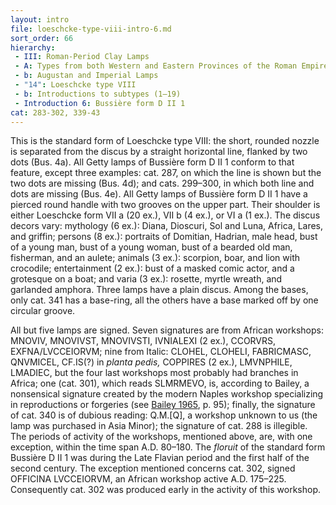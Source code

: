 ```yaml
---
layout: intro
file: loeschcke-type-viii-intro-6.md
sort_order: 66
hierarchy:
 - III: Roman-Period Clay Lamps
 - A: Types from both Western and Eastern Provinces of the Roman Empire
 - b: Augustan and Imperial Lamps
 - "14": Loeschcke type VIII
 - b: Introductions to subtypes (1–19)
 - Introduction 6: Bussière form D II 1
cat: 283-302, 339-43
---
```


This is the standard form of Loeschcke type VIII: the short, rounded nozzle is separated from the discus by a straight horizontal line, flanked by two dots (Bus. 4a). All Getty lamps of Bussière form D II 1 conform to that feature, except three examples: cat. 287, on which the line is shown but the two dots are missing (Bus. 4d); and cats. 299–300, in which both line and dots are missing (Bus. 4e). All Getty lamps of Bussière form D II 1 have a pierced round handle with two grooves on the upper part. Their shoulder is either Loeschcke form VII a (20 ex.), VII b (4 ex.), or VI a (1 ex.). The discus decors vary: mythology (6 ex.): Diana, Dioscuri, Sol and Luna, Africa, Lares, and griffin; persons (8 ex.): portraits of Domitian, Hadrian, male head, bust of a young man, bust of a young woman, bust of a bearded old man, fisherman, and an aulete; animals (3 ex.): scorpion, boar, and lion with crocodile; entertainment (2 ex.): bust of a masked comic actor, and a grotesque on a boat; and varia (3 ex.): rosette, myrtle wreath, and garlanded amphora. Three lamps have a plain discus. Among the bases, only cat. 341 has a base-ring, all the others have a base marked off by one circular groove.

All but five lamps are signed. Seven signatures are from African workshops: <span class="inscription">MNOVIV, MNOVIVST, MNOVIVSTI, IVNIALEXI</span> (2 ex.), <span class="inscription">CCORVRS, EXFNA/LVCCEIORVM</span>; nine from Italic: <span class="inscription">CLOHEL, CLOHELI, FABRICMASC, QNVMICEL, CF.IS</span>(?) in *planta pedis,* <span class="inscription">COPPIRES</span> (2 ex.), <span class="inscription">LMVNPHILE, LMADIEC</span>, but the four last workshops most probably had branches in Africa; one (cat. 301), which reads <span class="inscription">SLMRMEVO</span>, is, according to Bailey, a nonsensical signature created by the modern Naples workshop specializing in reproductions or forgeries (see <a href='../../bibliography/#bailey-1965'><a href='../../bibliography/#bailey-1965'>Bailey 1965</a></a>, p. 95); finally, the signature of cat. 340 is of dubious reading: <span class="inscription">Q.M.[Q]</span>, a workshop unknown to us (the lamp was purchased in Asia Minor); the signature of cat. 288 is illegible. The periods of activity of the workshops, mentioned above, are, with one exception, within the time span A.D. 80–180. The *floruit* of the standard form Bussière D II 1 was during the Late Flavian period and the first half of the second century. The exception mentioned concerns cat. 302, signed <span class="inscription">OFFICINA LVCCEIORVM</span>, an African workshop active A.D. 175–225. Consequently cat. 302 was produced early in the activity of this workshop.
